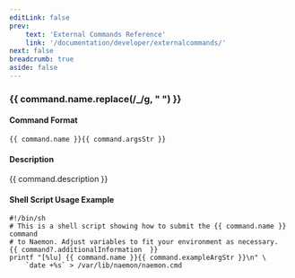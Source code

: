 ```yaml
---
editLink: false
prev:
    text: 'External Commands Reference'
    link: '/documentation/developer/externalcommands/'
next: false
breadcrumb: true
aside: false
---
```


<script setup>
const command = {"args":[{"name":"host_name","type":"host"},{"name":"notification_number","type":"int"}],"name":"SET_HOST_NOTIFICATION_NUMBER","description":"Sets the current notification number for a particular host. A value of 0 indicates that no notification has yet been sent for the current host problem. Useful for forcing an escalation (based on notification number) or replicating notification information in redundant monitoring environments. Notification numbers greater than zero have no noticeable affect on the notification process if the host is currently in an UP state.","classes":["host","notification"],"commandType":4,"argsStr":";host_name;notification_number","exampleArgStr":";host1;0"};
</script>

<h3>{{ command.name.replace(/_/g, " ") }}</h3>

#### Command Format

`{{ command.name }}{{ command.argsStr }}`

#### Description

{{ command.description }}

#### Shell Script Usage Example

```sh-vue
#!/bin/sh
# This is a shell script showing how to submit the {{ command.name }} command
# to Naemon. Adjust variables to fit your environment as necessary.
{{ command?.additionalInformation  }}
printf "[%lu] {{ command.name }}{{ command.exampleArgStr }}\n" \
    `date +%s` > /var/lib/naemon/naemon.cmd
```
